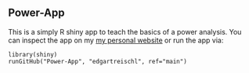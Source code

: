## Power-App

This is a simply R shiny app to teach the basics of a power analysis. You can inspect the app on my [my personal website](http://edgar-treischl.de/apps/power-analysis/) or run the app via:

```{r cars}
library(shiny)
runGitHub("Power-App", "edgartreischl", ref="main")
```
